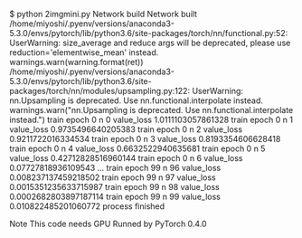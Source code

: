 $ python 2imgmini.py
Network build
Network built
/home/miyoshi/.pyenv/versions/anaconda3-5.3.0/envs/pytorch/lib/python3.6/site-packages/torch/nn/functional.py:52: UserWarning: size_average and reduce args will be deprecated, please use reduction='elementwise_mean' instead.
  warnings.warn(warning.format(ret))
/home/miyoshi/.pyenv/versions/anaconda3-5.3.0/envs/pytorch/lib/python3.6/site-packages/torch/nn/modules/upsampling.py:122: UserWarning: nn.Upsampling is deprecated. Use nn.functional.interpolate instead.
  warnings.warn("nn.Upsampling is deprecated. Use nn.functional.interpolate instead.")
train epoch 0 n 0 value_loss 1.0111103057861328
train epoch 0 n 1 value_loss 0.9735496640205383
train epoch 0 n 2 value_loss 0.9211722016334534
train epoch 0 n 3 value_loss 0.8193354606628418
train epoch 0 n 4 value_loss 0.6632522940635681
train epoch 0 n 5 value_loss 0.42712828516960144
train epoch 0 n 6 value_loss 0.07727818936109543
...
train epoch 99 n 96 value_loss 0.008237137459218502
train epoch 99 n 97 value_loss 0.0015351235633715987
train epoch 99 n 98 value_loss 0.0002682803897187114
train epoch 99 n 99 value_loss 0.010822485201060772
process finished

Note
This code needs GPU
Runned by PyTorch 0.4.0
